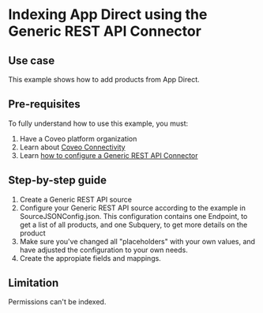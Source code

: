 # Indexing App Direct using the Generic REST API Connector

## Use case
This example shows how to add products from App Direct.

## Pre-requisites
To fully understand how to use this example, you must:
1. Have a Coveo platform organization
2. Learn about [Coveo Connectivity](https://docs.coveo.com/en/1702/cloud-v2-administrators/add-or-edit-a-source-using-one-of-the-available-connectors)
3. Learn [how to configure a Generic REST API Connector](https://docs.coveo.com/en/1896/cloud-v2-administrators/add-or-edit-a-generic-rest-api-source)

## Step-by-step guide
1. Create a Generic REST API source
2. Configure your Generic REST API source according to the example in SourceJSONConfig.json. This configuration contains one Endpoint, to get a list of all products, and one Subquery, to get more details on the product
3. Make sure you've changed all "placeholders" with your own values, and have adjusted the configuration to your own needs.
4. Create the appropiate fields and mappings.

## Limitation
Permissions can't be indexed.
